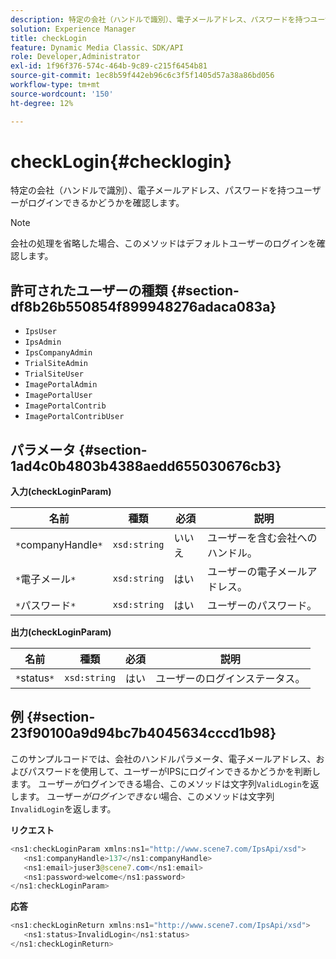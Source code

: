 ```yaml
---
description: 特定の会社（ハンドルで識別）、電子メールアドレス、パスワードを持つユーザーがログインできるかどうかを確認します。
solution: Experience Manager
title: checkLogin
feature: Dynamic Media Classic、SDK/API
role: Developer,Administrator
exl-id: 1f96f376-574c-464b-9c89-c215f6454b81
source-git-commit: 1ec8b59f442eb96c6c3f5f1405d57a38a86bd056
workflow-type: tm+mt
source-wordcount: '150'
ht-degree: 12%

---
```


# checkLogin{#checklogin}

特定の会社（ハンドルで識別）、電子メールアドレス、パスワードを持つユーザーがログインできるかどうかを確認します。

>[!NOTE]
>
>会社の処理を省略した場合、このメソッドはデフォルトユーザーのログインを確認します。

## 許可されたユーザーの種類 {#section-df8b26b550854f899948276adaca083a}

* `IpsUser`
* `IpsAdmin`
* `IpsCompanyAdmin`
* `TrialSiteAdmin`
* `TrialSiteUser`
* `ImagePortalAdmin`
* `ImagePortalUser`
* `ImagePortalContrib`
* `ImagePortalContribUser`

## パラメータ {#section-1ad4c0b4803b4388aedd655030676cb3}

**入力(checkLoginParam)**

| 名前 | 種類 | 必須 | 説明 |
|---|---|---|---|
| `*`companyHandle`*` | `xsd:string` | いいえ | ユーザーを含む会社へのハンドル。 |
| `*`電子メール`*` | `xsd:string` | はい | ユーザーの電子メールアドレス。 |
| `*`パスワード`*` | `xsd:string` | はい | ユーザーのパスワード。 |

**出力(checkLoginParam)**

| 名前 | 種類 | 必須 | 説明 |
|---|---|---|---|
| `*`status`*` | `xsd:string` | はい | ユーザーのログインステータス。 |

## 例 {#section-23f90100a9d94bc7b4045634cccd1b98}

このサンプルコードでは、会社のハンドルパラメータ、電子メールアドレス、およびパスワードを使用して、ユーザーがIPSにログインできるかどうかを判断します。 ユーザー&#x200B;*が*&#x200B;ログインできる場合、このメソッドは文字列`ValidLogin`を返します。 ユーザー&#x200B;*がログインできない*&#x200B;場合、このメソッドは文字列`InvalidLogin`を返します。

**リクエスト**

```java
<ns1:checkLoginParam xmlns:ns1="http://www.scene7.com/IpsApi/xsd">
   <ns1:companyHandle>137</ns1:companyHandle>
   <ns1:email>juser3@scene7.com</ns1:email>
   <ns1:password>welcome</ns1:password>
</ns1:checkLoginParam>
```

**応答**

```java
<ns1:checkLoginReturn xmlns:ns1="http://www.scene7.com/IpsApi/xsd">
   <ns1:status>InvalidLogin</ns1:status>
</ns1:checkLoginReturn>
```
